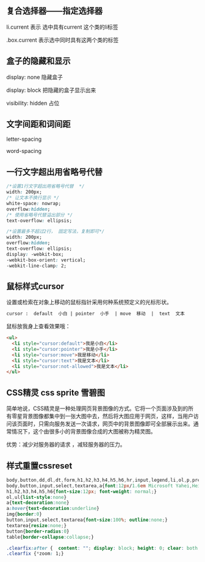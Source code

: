 ## 复合选择器——指定选择器

li.current       表示 选中具有current  这个类的li标签

.box.current    表示选中同时具有这两个类的标签

## 盒子的隐藏和显示

display: none     隐藏盒子

display: block     把隐藏的盒子显示出来

visibility: hidden   占位

## 文字间距和词间距

letter-spacing

word-spacing

## 一行文字超出用省略号代替

```css
/*设置1行文字超出用省略号代替  */
width: 200px;
/* 让文本不换行显示 */
white-space: nowrap;
overflow:hidden;
/* 使用省略号代替溢出部分 */
text-overflow: ellipsis;
```

```css
/*设置最多不超过2行， 固定写法，复制即可*/
width: 200px;
overflow:hidden;
text-overflow: ellipsis; 
display: -webkit-box;
-webkit-box-orient: vertical;
-webkit-line-clamp: 2;
```

## 鼠标样式cursor

 设置或检索在对象上移动的鼠标指针采用何种系统预定义的光标形状。 

```html
cursor :  default  小白 | pointer  小手  | move  移动  |  text  文本
```

 鼠标放我身上查看效果哦：

```html
<ul>
  <li style="cursor:default">我是小白</li>
  <li style="cursor:pointer">我是小手</li>
  <li style="cursor:move">我是移动</li>
  <li style="cursor:text">我是文本</li>
  <li style="cursor:not-allowed">我是文本</li>
</ul>
```

## CSS精灵 css sprite    雪碧图

简单地说，CSS精灵是一种处理网页背景图像的方式。它将一个页面涉及到的所有零星背景图像都集中到一张大图中去，然后将大图应用于网页，这样，当用户访问该页面时，只需向服务发送一次请求，网页中的背景图像即可全部展示出来。通常情况下，这个由很多小的背景图像合成的大图被称为精灵图。

优势：减少对服务器的请求 ，减轻服务器的压力。

## 样式重置cssreset

```css
body,button,dd,dl,dt,form,h1,h2,h3,h4,h5,h6,hr,input,legend,li,ol,p,pre,td,textarea,th,ul{margin:0;padding:0}
body,button,input,select,textarea,a{font:12px/1.6em Microsoft Yahei,Heiti,NSimSun,SimSun,FangSong;}
h1,h2,h3,h4,h5,h6{font-size:12px; font-weight: normal;}
ol,ul{list-style:none}
a{text-decoration:none}
a:hover{text-decoration:underline}
img{border:0}
button,input,select,textarea{font-size:100%; outline:none;}
textarea{resize:none;}
button{border-radius:0}
table{border-collapse:collapse;}

.clearfix:after {  content: ""; display: block; height: 0; clear: both; visibility: hidden;  }   
.clearfix {*zoom: 1;}   
```

